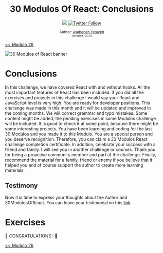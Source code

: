 <div align="center">
  <h1> 30 Modulos Of React: Conclusions</h1>
  <a class="header-badge" target="_blank" href="https://www.linkedin.com/in/asabeneh/">
  <img src="https://img.shields.io/badge/style--5eba00.svg?label=LinkedIn&logo=linkedin&style=social">
  </a>
  <a class="header-badge" target="_blank" href="https://twitter.com/Asabeneh">
  <img alt="Twitter Follow" src="https://img.shields.io/twitter/follow/asabeneh?style=social">
  </a>

<sub>Author:
<a href="https://www.linkedin.com/in/asabeneh/" target="_blank">Asabeneh Yetayeh</a><br>
<small> October, 2020</small>
</sub>

</div>

[<< Modulo 29](../29_explore/29_explore.md)

![30 Modulos of React banner](../images/30_Modulos_of_react_banner_Modulo_30.jpg)

# Conclusions

In this challenge, we have covered React with and without hooks. All the most important features of React has been included. If you did all the exercises and projects in this challenge I would say your React and JavaScript level is very high. You are ready for developer positions. This challenge was made in this month and it will be updated and improved in the coming months. We will correct grammar and typo mistakes. Some content might be added, the pending exercises in some Modulos challenge will be included. It is good to check it at some point, because there might be some interesting projects.
You have been learning and coding for the last 30 Modulos and you made it to this Modulo. You are a special person and you deserve recognition. Therefore, you can claim a 30 Modulos React challenge completion certificate. In addition, celebrate your success with a friend and family. I will see you in another challenge or courses. Thank you for being a proactive community member and part of the challenge. Finally, recommend the material for a family, friend or enemy if you believe that it helped you and of course support the author to create more learning materials.

## Testimony
Now it is time to express your thoughts about the Author and 30ModulosOfReact. You can leave your testimonial on this [link](https://testimonial-vdzd.onrender.com)


# Exercises

🎉 CONGRATULATIONS ! 🎉

[<< Modulo 29](../29_explore/29_explore.md)
